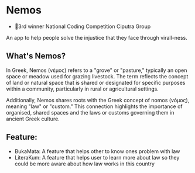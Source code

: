 # Nemos
- 🥉3rd winner National Coding Competition Ciputra Group

An app to help people solve the injustice that they face through virall-ness.

## What's Nemos? 

In Greek, Nemos (νέμος) refers to a "grove" or "pasture," typically an open space or meadow used for grazing livestock. The term reflects the concept of land or natural space that is shared or designated for specific purposes within a community, particularly in rural or agricultural settings.

Additionally, Nemos shares roots with the Greek concept of nomos (νόμος), meaning "law" or "custom." This connection highlights the importance of organised, shared spaces and the laws or customs governing them in ancient Greek culture.


## Feature:
- BukaMata: A feature that helps other to know ones problem with law
- LiteraKum: A feature that helps user to learn more about law so they could be more aware about how law works in this country
